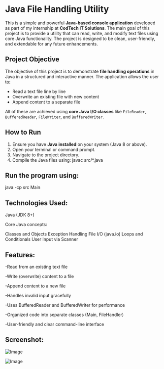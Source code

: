 # Java File Handling Utility

This is a simple and powerful **Java-based console application** developed as part of my internship at **CodTech IT Solutions**. The main goal of this project is to provide a utility that can read, write, and modify text files using core Java functionality. The project is designed to be clean, user-friendly, and extendable for any future enhancements.

## Project Objective

The objective of this project is to demonstrate **file handling operations** in Java in a structured and interactive manner. The application allows the user to:
- Read a text file line by line
- Overwrite an existing file with new content
- Append content to a separate file

All of these are achieved using **core Java I/O classes** like `FileReader`, `BufferedReader`, `FileWriter`, and `BufferedWriter`.

## How to Run

1. Ensure you have **Java installed** on your system (Java 8 or above).
2. Open your terminal or command prompt.
3. Navigate to the project directory.
4. Compile the Java files using:
   javac src/*.java

## Run the program using:

java -cp src Main

## Technologies Used:

Java (JDK 8+)

Core Java concepts:

Classes and Objects
Exception Handling
File I/O (java.io)
Loops and Conditionals
User Input via Scanner

## Features:

-Read from an existing text file

-Write (overwrite) content to a file

-Append content to a new file

-Handles invalid input gracefully

-Uses BufferedReader and BufferedWriter for performance

-Organized code into separate classes (Main, FileHandler)

-User-friendly and clear command-line interface

## Screenshot:

![Image](https://github.com/user-attachments/assets/e30dca30-18f8-4f63-851d-0c66cc9cb1e8)

![Image](https://github.com/user-attachments/assets/5539c86f-8f32-44f7-884c-444915254278)
